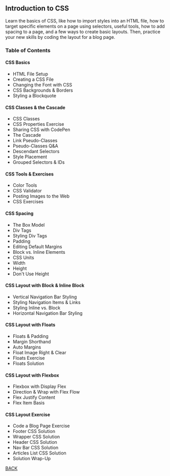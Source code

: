 ## Introduction to CSS
Learn the basics of CSS, like how to import styles into an HTML file, how to target specific elements on a page using selectors, useful tools, how to add spacing to a page, and a few ways to create basic layouts. Then, practice your new skills by coding the layout for a blog page.

### Table of Contents
#### CSS Basics
- HTML File Setup
- Creating a CSS File
- Changing the Font with CSS
- CSS Backgrounds & Borders
- Styling a Blockquote

#### CSS Classes & the Cascade
- CSS Classes
- CSS Properties Exercise
- Sharing CSS with CodePen
- The Cascade
- Link Pseudo-Classes
- Pseudo-Classes Q&A
- Descendant Selectors
- Style Placement
- Grouped Selectors & IDs

#### CSS Tools & Exercises
- Color Tools
- CSS Validator
- Posting Images to the Web
- CSS Exercises

#### CSS Spacing
- The Box Model
- Div Tags
- Styling Div Tags
- Padding
- Editing Default Margins
- Block vs. Inline Elements
- CSS Units
- Width
- Height
- Don't Use Height

#### CSS Layout with Block & Inline Block
- Vertical Navigation Bar Styling
- Styling Navigation Items & Links
- Styling Inline vs. Block
- Horizontal Navigation Bar Styling

#### CSS Layout with Floats
- Floats & Padding
- Margin Shorthand
- Auto Margins
- Float Image Right & Clear
- Floats Exercise
- Floats Solution

#### CSS Layout with Flexbox
- Flexbox with Display Flex
- Direction & Wrap with Flex Flow
- Flex Justify Content
- Flex Item Basis

#### CSS Layout Exercise
- Code a Blog Page Exercise
- Footer CSS Solution
- Wrapper CSS Solution
- Header CSS Solution
- Nav Bar CSS Solution
- Articles List CSS Solution
- Solution Wrap-Up

[BACK](./README.md)
